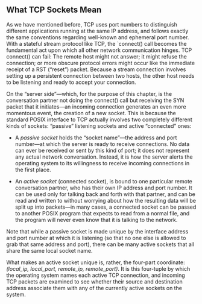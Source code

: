 ## What TCP Sockets Mean

As we have mentioned before, TCP uses port numbers to distinguish different applications
running at the same IP address, and follows exactly the same conventions regarding well-known and
ephemeral port number.
With a stateful stream protocol like TCP, the `connect() call becomes the fundamental act upon
which all other network communication hinges. TCP connect() can fail: The remote host might not answer; it might refuse the
connection; or more obscure protocol errors might occur like the immediate receipt of a RST (“reset”)
packet. Because a stream connection involves setting up a persistent connection between two hosts, the
other host needs to be listening and ready to accept your connection.

On the “server side”—which, for the purpose of this chapter, is the conversation partner not doing
the connect() call but receiving the SYN packet that it initiates—an incoming connection generates an
even more momentous event, the creation of a new socket. This is because the standard POSIX interface
to TCP actually involves two completely different kinds of sockets: “passive” listening sockets and active “connected” ones:

- A *passive socket* holds the “socket name”—the address and port number—at
which the server is ready to receive connections. No data can ever be received or
sent by this kind of port; it does not represent any actual network conversation.
Instead, it is how the server alerts the operating system to its willingness to receive
incoming connections in the first place.

- An *active socket* (connected socket), is bound to one particular remote conversation
partner, who has their own IP address and port number. It can be used only for
talking back and forth with that partner, and can be read and written to without
worrying about how the resulting data will be split up into packets—in many
cases, a connected socket can be passed to another POSIX program that expects to
read from a normal file, and the program will never even know that it is talking to
the network.

Note that while a passive socket is made unique by the interface address and port number at which
it is listening (so that no one else is allowed to grab that same address and port), there can be many
active sockets that all share the same local socket name.

What makes an active socket unique is, rather, the four-part coordinate:
*(local_ip, local_port, remote_ip, remote_port)*.
It is this four-tuple by which the operating system names each active TCP connection, and
incoming TCP packets are examined to see whether their source and destination address associate them
with any of the currently active sockets on the system.

